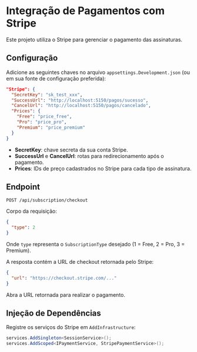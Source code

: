 # Integração de Pagamentos com Stripe

Este projeto utiliza o Stripe para gerenciar o pagamento das assinaturas.

## Configuração

Adicione as seguintes chaves no arquivo `appsettings.Development.json` (ou em sua fonte de configuração preferida):

```json
"Stripe": {
  "SecretKey": "sk_test_xxx",
  "SuccessUrl": "http://localhost:5150/pagos/sucesso",
  "CancelUrl": "http://localhost:5150/pagos/cancelado",
  "Prices": {
    "Free": "price_free",
    "Pro": "price_pro",
    "Premium": "price_premium"
  }
}
```

- **SecretKey**: chave secreta da sua conta Stripe.
- **SuccessUrl** e **CancelUrl**: rotas para redirecionamento após o pagamento.
- **Prices**: IDs de preço cadastrados no Stripe para cada tipo de assinatura.

## Endpoint

`POST /api/subscription/checkout`

Corpo da requisição:
```json
{
  "type": 2
}
```
Onde `type` representa o `SubscriptionType` desejado (1 = Free, 2 = Pro, 3 = Premium).

A resposta contém a URL de checkout retornada pelo Stripe:
```json
{
  "url": "https://checkout.stripe.com/..."
}
```

Abra a URL retornada para realizar o pagamento.

## Injeção de Dependências

Registre os serviços do Stripe em `AddInfrastructure`:

```csharp
services.AddSingleton<SessionService>();
services.AddScoped<IPaymentService, StripePaymentService>();
```

